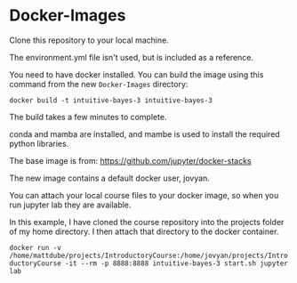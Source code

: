 # Docker-Images
Clone this repository to your local machine.

The environment.yml file isn't used, but is included as a reference. 

You need to have docker installed.
You can build the image using this command from the new `Docker-Images` directory:

`docker build -t intuitive-bayes-3 intuitive-bayes-3`

The build takes a few minutes to complete. 

conda and mamba are installed, and mambe is used to install the required python libraries.

The base image is from:
https://github.com/jupyter/docker-stacks

The new image contains a default docker user, jovyan. 

You can attach your local course files to your docker image, so when you run jupyter lab they are available.

In this example, I have cloned the course repository into the projects folder of my home directory. I then attach that directory to the docker container. 

`docker run -v /home/mattdube/projects/IntroductoryCourse:/home/jovyan/projects/IntroductoryCourse -it --rm -p 8888:8888 intuitive-bayes-3 start.sh jupyter lab`

